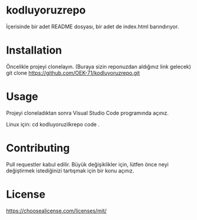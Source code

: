 # kodluyoruzrepo
İçerisinde bir adet README dosyası, bir adet de index.html barındırıyor.
# Installation
Öncelikle projeyi clonelayın. (Buraya sizin reponuzdan aldığınız link gelecek)
git clone https://github.com/OEK-71/kodluyoruzrepo.git

# Usage
Projeyi cloneladıktan sonra Visual Studio Code programında açınız.

Linux için:
cd kodluyoruzilkrepo
code .

# Contributing 
Pull requestler kabul edilir. Büyük değişiklikler için, lütfen önce neyi değiştirmek istediğinizi tartışmak için bir konu açınız.

# License
https://choosealicense.com/licenses/mit/